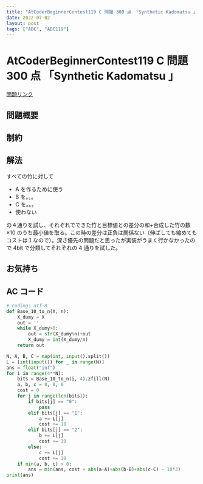```yaml
---
title: "AtCoderBeginnerContest119 C 問題 300 点 「Synthetic Kadomatsu 」"
date: 2022-07-02
layout: post
tags: ["ABC", "ABC119"]
---
```


# AtCoderBeginnerContest119 C 問題 300 点 「Synthetic Kadomatsu 」

<a href="https://atcoder.jp/contests/abc119/tasks/abc119_c" blank="_target">問題リンク</a>

## 問題概要

## 制約

## 解法

すべての竹に対して

- A を作るために使う
- B を。。。
- C を。。。
- 使わない

の４通りを試し、それぞれでできた竹と目標値との差分の和+合成した竹の数$\times$10 のうち最小値を取る。この時の差分は正負は関係ない（伸ばしても縮めてもコストは１なので）。深さ優先の問題だと思ったが実装がうまく行かなかったので 4bit で分類してそれぞれの 4 通りを試した。

## お気持ち

## AC コード

```python
# coding: utf-8
def Base_10_to_n(X, n):
    X_dumy = X
    out = ''
    while X_dumy>0:
        out = str(X_dumy%n)+out
        X_dumy = int(X_dumy/n)
    return out

N, A, B, C = map(int, input().split())
L = [int(input()) for _ in range(N)]
ans = float("inf")
for i in range(4**N):
    bits = Base_10_to_n(i, 4).zfill(N)
    a, b, c = 0, 0, 0
    cost = 0
    for j in range(len(bits)):
        if bits[j] == "0":
            pass
        elif bits[j] == "1":
            a += L[j]
            cost += 10
        elif bits[j] == "2":
            b += L[j]
            cost += 10
        else:
            c += L[j]
            cost += 10
    if min(a, b, c) > 0:
        ans = min(ans, cost + abs(a-A)+abs(b-B)+abs(c-C) - 10*3)
print(ans)
```
